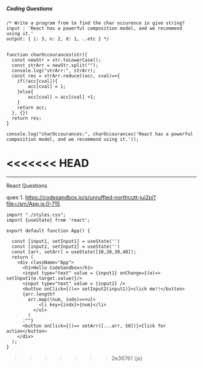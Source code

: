##### Coding Questions

```
/* Write a program from to find the char occurence in give string?
input : 'React has a powerful composition model, and we recommend using it.'
output: { i: 3, n: 2, d: 1, ..etc } */


function charOccourances(str){
  const newStr = str.toLowerCase();
  const strArr = newStr.split("");
  console.log("strArr:", strArr);
  const res = strArr.reduce((acc, cval)=>{
  	if(!acc[cval]){
    	acc[cval] = 1;
    }else{
    	acc[cval] = acc[cval] +1;
    }
    return acc;
  }, {})
  return res;
}

console.log("charOccourances:", charOccourances('React has a powerful composition model, and we recommend using it.'));
```
<<<<<<< HEAD
=======


________________________________________________________

React Questions

ques 1.
https://codesandbox.io/s/unruffled-northcutt-jui2pi?file=/src/App.js:0-715

```
import "./styles.css";
import {useState} from 'react';

export default function App() {

  const [input1, setInput1] = useState('')
  const [input2, setInput2] = useState('')
  const [arr, setArr] = useState([10,20,30,40]);
  return (
    <div className="App">
      <h1>Hello CodeSandbox</h1>
      <input type="text" value = {input1} onChange={(e)=> setInput1(e.target.value)}/>
      <input type="text" value = {input2} />
      <button onClick={()=> setInput2(input1)}>click me!!</button>
      {arr.length?
        arr.map((num, indx)=><ul>
            <li key={indx}>{num}</li>
          </ul>
        )
      :""}
      <button onClick={()=> setArr([...arr, 50])}>Click for action</button>
    </div>
  );
}
```
>>>>>>> 2e36761 (js)

